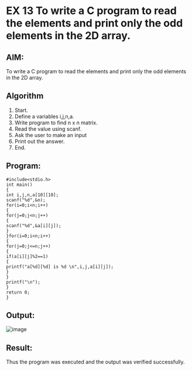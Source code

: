 # EX 13 To write a C program to read the elements and print only the odd elements in the 2D array.
## AIM:
To write a C program to read the elements and print only the odd elements in the 2D array.

## Algorithm
1. Start. 
2. Define a variables i,j,n,a. 
3. Write program to find n x n matrix. 
4. Read the value using scanf. 
5. Ask the user to make an input 
6. Print out the answer. 
7. End.    

## Program:
```
#include<stdio.h> 
int main() 
{ 
int i,j,n,a[10][10]; 
scanf("%d",&n); 
for(i=0;i<n;i++) 
{ 
for(j=0;j<n;j++) 
{ 
scanf("%d",&a[i][j]); 
} 
}for(i=0;i<n;i++) 
{ 
for(j=0;j<=n;j++) 
{ 
if(a[i][j]%2==1) 
{ 
printf("a[%d][%d] is %d \n",i,j,a[i][j]); 
} 
} 
printf("\n"); 
} 
return 0; 
}
```

## Output:
![image](https://github.com/user-attachments/assets/b1d54ee8-86ef-4f68-93dd-b1a5e101f94b)



## Result:
Thus the program was executed and the output was verified successfully.
